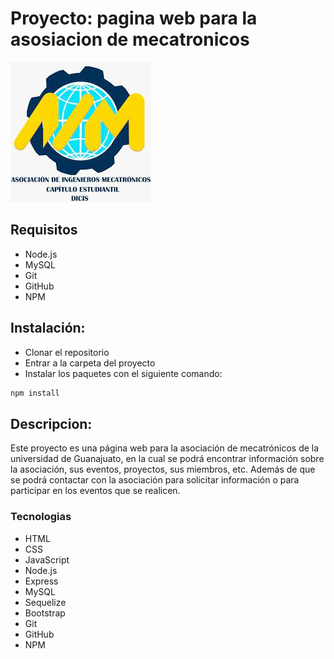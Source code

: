 <!-- crear readmi para la instalacion de los paquetes y explicar que hace el proyecto -->
# Proyecto: pagina web para la asosiacion de mecatronicos

<img src="./static/IMG/aimLogo.jpg" alt="logo de la asosiacion" />

## Requisitos
- Node.js
- MySQL
- Git
- GitHub
- NPM
## Instalación:
 - Clonar el repositorio
 - Entrar a la carpeta del proyecto
 - Instalar los paquetes con el siguiente comando:

```bash
npm install
```
## Descripcion:
Este proyecto es una página web para la asociación de mecatrónicos de la universidad de Guanajuato, en la cual se podrá encontrar información sobre la asociación, sus eventos, proyectos, sus miembros, etc. Además de que se podrá contactar con la asociación para solicitar información o para participar en los eventos que se realicen.
### Tecnologias
- HTML
- CSS
- JavaScript
- Node.js
- Express
- MySQL
- Sequelize
- Bootstrap
- Git
- GitHub
- NPM

